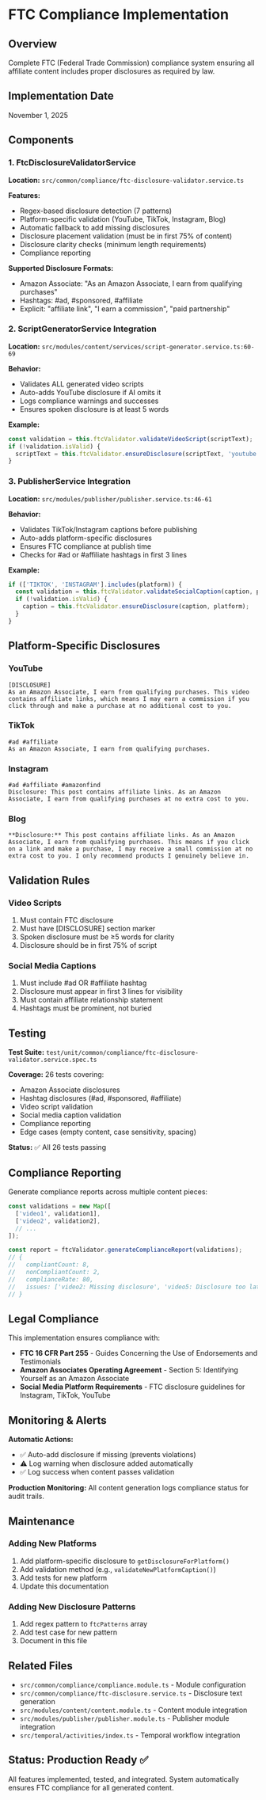 # FTC Compliance Implementation

## Overview

Complete FTC (Federal Trade Commission) compliance system ensuring all affiliate content includes proper disclosures as required by law.

## Implementation Date
November 1, 2025

## Components

### 1. FtcDisclosureValidatorService
**Location:** `src/common/compliance/ftc-disclosure-validator.service.ts`

**Features:**
- Regex-based disclosure detection (7 patterns)
- Platform-specific validation (YouTube, TikTok, Instagram, Blog)
- Automatic fallback to add missing disclosures
- Disclosure placement validation (must be in first 75% of content)
- Disclosure clarity checks (minimum length requirements)
- Compliance reporting

**Supported Disclosure Formats:**
- Amazon Associate: "As an Amazon Associate, I earn from qualifying purchases"
- Hashtags: #ad, #sponsored, #affiliate
- Explicit: "affiliate link", "I earn a commission", "paid partnership"

### 2. ScriptGeneratorService Integration
**Location:** `src/modules/content/services/script-generator.service.ts:60-69`

**Behavior:**
- Validates ALL generated video scripts
- Auto-adds YouTube disclosure if AI omits it
- Logs compliance warnings and successes
- Ensures spoken disclosure is at least 5 words

**Example:**
```typescript
const validation = this.ftcValidator.validateVideoScript(scriptText);
if (!validation.isValid) {
  scriptText = this.ftcValidator.ensureDisclosure(scriptText, 'youtube');
}
```

### 3. PublisherService Integration
**Location:** `src/modules/publisher/publisher.service.ts:46-61`

**Behavior:**
- Validates TikTok/Instagram captions before publishing
- Auto-adds platform-specific disclosures
- Ensures FTC compliance at publish time
- Checks for #ad or #affiliate hashtags in first 3 lines

**Example:**
```typescript
if (['TIKTOK', 'INSTAGRAM'].includes(platform)) {
  const validation = this.ftcValidator.validateSocialCaption(caption, platform);
  if (!validation.isValid) {
    caption = this.ftcValidator.ensureDisclosure(caption, platform);
  }
}
```

## Platform-Specific Disclosures

### YouTube
```
[DISCLOSURE]
As an Amazon Associate, I earn from qualifying purchases. This video contains affiliate links, which means I may earn a commission if you click through and make a purchase at no additional cost to you.
```

### TikTok
```
#ad #affiliate
As an Amazon Associate, I earn from qualifying purchases.
```

### Instagram
```
#ad #affiliate #amazonfind
Disclosure: This post contains affiliate links. As an Amazon Associate, I earn from qualifying purchases at no extra cost to you.
```

### Blog
```
**Disclosure:** This post contains affiliate links. As an Amazon Associate, I earn from qualifying purchases. This means if you click on a link and make a purchase, I may receive a small commission at no extra cost to you. I only recommend products I genuinely believe in.
```

## Validation Rules

### Video Scripts
1. Must contain FTC disclosure
2. Must have [DISCLOSURE] section marker
3. Spoken disclosure must be ≥5 words for clarity
4. Disclosure should be in first 75% of script

### Social Media Captions
1. Must include #ad OR #affiliate hashtag
2. Disclosure must appear in first 3 lines for visibility
3. Must contain affiliate relationship statement
4. Hashtags must be prominent, not buried

## Testing

**Test Suite:** `test/unit/common/compliance/ftc-disclosure-validator.service.spec.ts`

**Coverage:** 26 tests covering:
- Amazon Associate disclosures
- Hashtag disclosures (#ad, #sponsored, #affiliate)
- Video script validation
- Social media caption validation
- Compliance reporting
- Edge cases (empty content, case sensitivity, spacing)

**Status:** ✅ All 26 tests passing

## Compliance Reporting

Generate compliance reports across multiple content pieces:

```typescript
const validations = new Map([
  ['video1', validation1],
  ['video2', validation2],
  // ...
]);

const report = ftcValidator.generateComplianceReport(validations);
// {
//   compliantCount: 8,
//   nonCompliantCount: 2,
//   complianceRate: 80,
//   issues: ['video2: Missing disclosure', 'video5: Disclosure too late']
// }
```

## Legal Compliance

This implementation ensures compliance with:
- **FTC 16 CFR Part 255** - Guides Concerning the Use of Endorsements and Testimonials
- **Amazon Associates Operating Agreement** - Section 5: Identifying Yourself as an Amazon Associate
- **Social Media Platform Requirements** - FTC disclosure guidelines for Instagram, TikTok, YouTube

## Monitoring & Alerts

**Automatic Actions:**
- ✅ Auto-add disclosure if missing (prevents violations)
- ⚠️ Log warning when disclosure added automatically
- ✅ Log success when content passes validation

**Production Monitoring:**
All content generation logs compliance status for audit trails.

## Maintenance

### Adding New Platforms
1. Add platform-specific disclosure to `getDisclosureForPlatform()`
2. Add validation method (e.g., `validateNewPlatformCaption()`)
3. Add tests for new platform
4. Update this documentation

### Adding New Disclosure Patterns
1. Add regex pattern to `ftcPatterns` array
2. Add test case for new pattern
3. Document in this file

## Related Files
- `src/common/compliance/compliance.module.ts` - Module configuration
- `src/common/compliance/ftc-disclosure.service.ts` - Disclosure text generation
- `src/modules/content/content.module.ts` - Content module integration
- `src/modules/publisher/publisher.module.ts` - Publisher module integration
- `src/temporal/activities/index.ts` - Temporal workflow integration

## Status: Production Ready ✅

All features implemented, tested, and integrated. System automatically ensures FTC compliance for all generated content.
